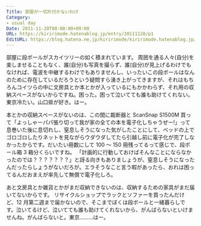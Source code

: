 ```yaml
---
Title: 部屋が一切片付かないわけ
Category:
- usual day
Date: 2011-11-28T00:00:00+09:00
URL: https://kiririmode.hatenablog.jp/entry/20111128/p1
EditURL: https://blog.hatena.ne.jp/kiririmode/kiririmode.hatenablog.jp/atom/entry/8454420450078210787
---
```



部屋に段ボールがスカイツリーの如く積まれています。
周囲を通る人々(自分)を楽しませることもなく、誰(自分)も写真を撮らず、誰(自分)が見上げるわけでもなければ、電波を中継するわけでもありませんし、いったいこの段ボールはなんのために存在しているだろうという疑問すら湧き上がってきますが、それはもちろんコイツらの中に文房具とか本とかが入っているにもかかわらず、それ用の収納スペースがないからですね。困った。困って泣いてても誰も助けてくれない。東京冷たい。山口県が好き。はー。

本とかの収納スペースがないのは、この間に裁断器と ScanSnap S1500M 買って「よっしゃーパパ張り切って我が家の全ての本を電子化しちゃうぜー!」って息巻いた後に息切れし、窒息しそうになった気がしたことにして、ベッドの上でゴロゴロしたりネットを見ながらウダウダしてたら引越し前に電子化が完了しなかったからです。だいたい冊数にして 100 〜 150 冊残ってるって感じで、段ボール箱 3 箱分くらいですね。
「計画的に行動しておけばそんなことにならなかったのでは？？？？？？？」と訝る向きもありましょうが、窒息しそうになったんだったらしょうがないだろが。エラそうなこと言う暇があったら、おれは困ってるんだおまえが率先して無償で電子化しろ。

あと文房具とか雑貨とかがまだ収納できないのは、収納するための家具がまだ届いてないからです。
リサイクルショップでラックとソファーを買ったんだけど、12 月第二週まで届かないので、そこまでぼくは段ボールと一緒暮らしです。泣いてるけど、泣いてても誰も助けてくれないから、がんばらないといけませんね。がんばらないと。東京………はー。
